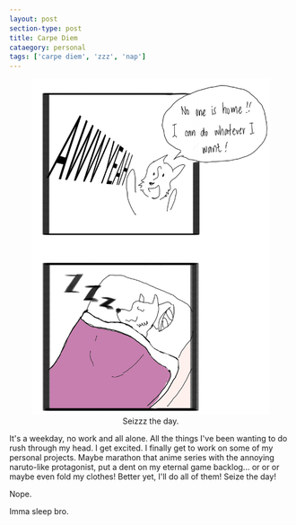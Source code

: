 ```yaml
---
layout: post
section-type: post
title: Carpe Diem
cataegory: personal
tags: ['carpe diem', 'zzz', 'nap']
---
```


<figure>
	<img src="img/2019-02-26/carpe_diem.jpg">
	<figcaption align="center">Seizzz the day.</figcaption>
</figure>

It's a weekday, no work and all alone. All the things I've been wanting to do rush through my head. I get excited. I finally get to work on some of my personal projects. Maybe marathon that anime series with the annoying naruto-like protagonist, put a dent on my eternal game backlog... or or or maybe even fold my clothes! Better yet, I'll do all of them! Seize the day!

Nope.

Imma sleep bro.
